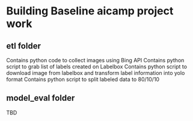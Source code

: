 # Building Baseline aicamp project work

## etl folder
Contains python code to collect images using Bing API
Contains python script to grab list of labels created on Labelbox
Contains python script to download image from labelbox and transform label information into yolo format
Contains python script to split labeled data to 80/10/10

## model_eval folder
TBD
